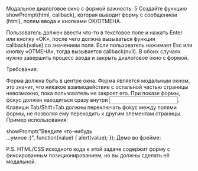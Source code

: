Модальное диалоговое окно с формой
важность: 5
Создайте функцию showPrompt(html, callback), которая выводит форму с сообщением (html), полем ввода и кнопками OK/ОТМЕНА.

Пользователь должен ввести что-то в текстовое поле и нажать Enter или кнопку «OK», после чего должна вызываться функция callback(value) со значением поля.
Если пользователь нажимает Esc или кнопку «ОТМЕНА», тогда вызывается callback(null).
В обоих случаях нужно завершить процесс ввода и закрыть диалоговое окно с формой.

Требования:

Форма должна быть в центре окна.
Форма является модальным окном, это значит, что никакое взаимодействие с остальной частью страницы невозможно, пока пользователь не закроет его.
При показе формы, фокус должен находиться сразу внутри <input>.
Клавиши Tab/Shift+Tab должны переключать фокус между полями формы, не позволяя ему переходить к другим элементам страницы.
Пример использования:

showPrompt("Введите что-нибудь<br>...умное :)", function(value) {
alert(value);
});
Демо во фрейме:


P.S. HTML/CSS исходного кода к этой задаче содержит форму с фиксированным позиционированием, но вы должны сделать её модальной.